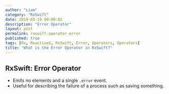 ```yaml
---
author: "Liam"
category: "RxSwift"
date: 2019-05-19 00:00:02
description: "Error Operator"
layout: post
permalink: rxswift-operator-error
published: true
tags: [Rx, ReactiveX, RxSwift, Error, Operators, Operators]
title: "What is the Error Operator in RxSwift?"
---
```


## RxSwift: Error Operator

- Emits no elements and a single `.error` event.
- Useful for describing the failure of a process such as saving something.
